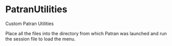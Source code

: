 # PatranUtilities
Custom Patran Utilities

Place all the files into the directory from which Patran was launched and run the session file to load the menu.
